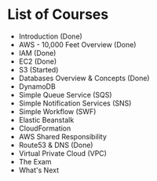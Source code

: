 # List of Courses 

* Introduction (Done)
* AWS - 10,000 Feet Overview (Done) 
* IAM (Done)
* EC2 (Done)
* S3 (Started)
* Databases Overview & Concepts (Done)
* DynamoDB
* Simple Queue Service (SQS)
* Simple Notification Services (SNS)
* Simple Workflow (SWF)
* Elastic Beanstalk 
* CloudFormation 
* AWS Shared Responsibility 
* Route53 & DNS (Done)
* Virtual Private Cloud (VPC)
* The Exam 
* What's Next
